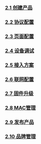 ### [2.1 创建产品](product.md)
### [2.2 协议配置](protocol_config.md)
### [2.3 页面配置](page_config.md)
### [2.4 设备调试](debugging.md)
### [2.5 接入方案](access_scheme.md)
### [2.6 联网配置](network_config.md)
### [2.7 固件升级](upgrade.md)
### [2.8 MAC管理](mac.md)
### [2.9 发布产品](publish_product.md)
### [2.10 品牌管理](brand.md)